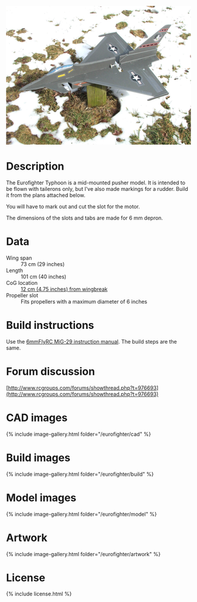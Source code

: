 ![Eurofighter](./27.jpg)

# Description

The Eurofighter Typhoon is a mid-mounted pusher model. It is intended to be flown with tailerons only, but I've also made markings for a rudder. Build it from the plans attached below.

You will have to mark out and cut the slot for the motor.

The dimensions of the slots and tabs are made for 6 mm depron.

# Data

<dl>
  <dt>Wing span</dt>
  <dd>73 cm (29 inches)</dd>
  <dt>Length</dt>
  <dd>101 cm (40 inches)</dd>
  <dt>CoG location</dt>
  <dd><a href="./cg.jpg">12 cm (4.75 inches) from wingbreak</a></dd>
  <dt>Propeller slot</dt>
  <dd>Fits propellers with a maximum diameter of 6 inches</dd>
</dl>

# Build instructions

Use the [6mmFlyRC MiG-29 instruction manual](../docs/quick-build-mig-29.pdf). The build steps are the same.

# Forum discussion

[http://www.rcgroups.com/forums/showthread.php?t=976693](http://www.rcgroups.com/forums/showthread.php?t=976693)

# CAD images

{% include image-gallery.html folder="/eurofighter/cad" %}

# Build images

{% include image-gallery.html folder="/eurofighter/build" %}

# Model images

{% include image-gallery.html folder="/eurofighter/model" %}

# Artwork

{% include image-gallery.html folder="/eurofighter/artwork" %}

# License

{% include license.html %}


